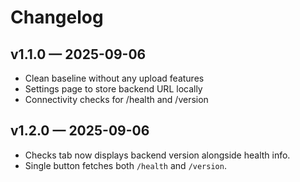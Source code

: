 # Changelog

## v1.1.0 — 2025-09-06
- Clean baseline without any upload features
- Settings page to store backend URL locally
- Connectivity checks for /health and /version

## v1.2.0 — 2025-09-06
- Checks tab now displays backend version alongside health info.
- Single button fetches both `/health` and `/version`.
